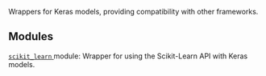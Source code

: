 Wrappers for Keras models, providing compatibility with other frameworks.

## Modules
[ `scikit_learn` ](https://tensorflow.google.cn/api_docs/python/tf/keras/wrappers/scikit_learn) module: Wrapper for using the Scikit-Learn API with Keras models.

